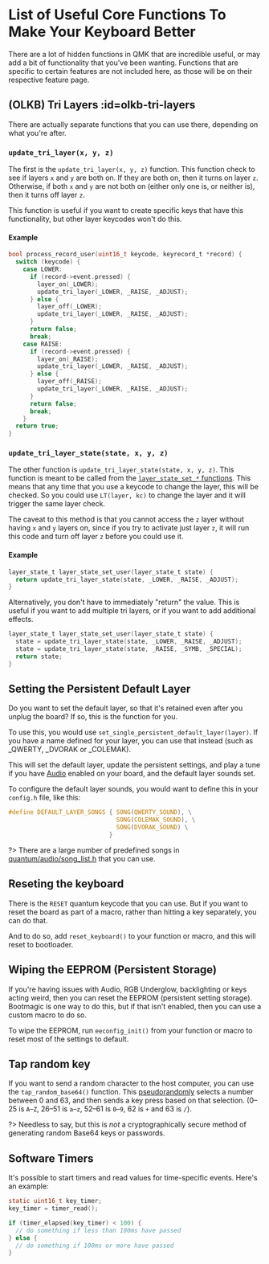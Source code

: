 # List of Useful Core Functions To Make Your Keyboard Better

There are a lot of hidden functions in QMK that are incredible useful, or may add a bit of functionality that you've been wanting.  Functions that are specific to certain features are not included here, as those will be on their respective feature page.

## (OLKB) Tri Layers :id=olkb-tri-layers

There are actually separate functions that you can use there, depending on what you're after.

### `update_tri_layer(x, y, z)`

The first is the `update_tri_layer(x, y, z)` function.   This function check to see if layers `x` and `y` are both on. If they are both on, then it turns on layer `z`.  Otherwise, if both `x` and `y` are not both on (either only one is, or neither is), then it turns off layer `z`.

This function is useful if you want to create specific keys that have this functionality, but other layer keycodes won't do this.

#### Example

```c
bool process_record_user(uint16_t keycode, keyrecord_t *record) {
  switch (keycode) {
    case LOWER:
      if (record->event.pressed) {
        layer_on(_LOWER);
        update_tri_layer(_LOWER, _RAISE, _ADJUST);
      } else {
        layer_off(_LOWER);
        update_tri_layer(_LOWER, _RAISE, _ADJUST);
      }
      return false;
      break;
    case RAISE:
      if (record->event.pressed) {
        layer_on(_RAISE);
        update_tri_layer(_LOWER, _RAISE, _ADJUST);
      } else {
        layer_off(_RAISE);
        update_tri_layer(_LOWER, _RAISE, _ADJUST);
      }
      return false;
      break;
    }
  return true;
}
```

### `update_tri_layer_state(state, x, y, z)`
The other function is `update_tri_layer_state(state, x, y, z)`.  This function is meant to be called from the [`layer_state_set_*` functions](custom_quantum_functions.md#layer-change-code).  This means that any time that you use a keycode to change the layer, this will be checked.  So you could use `LT(layer, kc)` to change the layer and it will trigger the same layer check.

The caveat to this method is that you cannot access the `z` layer without having `x` and `y` layers on, since if you try to activate just layer `z`, it will run this code and turn off layer `z` before you could use it.

#### Example

```c
layer_state_t layer_state_set_user(layer_state_t state) {
  return update_tri_layer_state(state, _LOWER, _RAISE, _ADJUST);
}
```

Alternatively, you don't have to immediately "return" the value.  This is useful if you want to add multiple tri layers, or if you want to add additional effects.

```c
layer_state_t layer_state_set_user(layer_state_t state) {
  state = update_tri_layer_state(state, _LOWER, _RAISE, _ADJUST);
  state = update_tri_layer_state(state, _RAISE, _SYMB, _SPECIAL);
  return state;
}
```

## Setting the Persistent Default Layer

Do you want to set the default layer, so that it's retained even after you unplug the board?  If so, this is the function for you.

To use this, you would use `set_single_persistent_default_layer(layer)`.  If you have a name defined for your layer, you can use that instead (such as _QWERTY, _DVORAK or _COLEMAK).

This will set the default layer, update the persistent settings, and play a tune if you have [Audio](feature_audio.md) enabled on your board, and the default layer sounds set.

To configure the default layer sounds, you would want to define this in your `config.h` file, like this:

```c
#define DEFAULT_LAYER_SONGS { SONG(QWERTY_SOUND), \
                              SONG(COLEMAK_SOUND), \
                              SONG(DVORAK_SOUND) \
                            }
```


?> There are a large number of predefined songs in [quantum/audio/song_list.h](https://github.com/qmk/qmk_firmware/blob/master/quantum/audio/song_list.h) that you can use.

## Reseting the keyboard

There is the `RESET` quantum keycode that you can use. But if you want to reset the board as part of a macro, rather than hitting a key separately, you can do that.

And to do so, add `reset_keyboard()` to your function or macro, and this will reset to bootloader.

## Wiping the EEPROM (Persistent Storage)

If you're having issues with Audio, RGB Underglow, backlighting or keys acting weird, then you can reset the EEPROM (persistent setting storage).  Bootmagic is one way to do this, but if that isn't enabled, then you can use a custom macro to do so.

To wipe the EEPROM, run `eeconfig_init()` from your function or macro to reset most of the settings to default.

## Tap random key

If you want to send a random character to the host computer, you can use the `tap_random_base64()` function. This [pseudorandomly](https://en.wikipedia.org/wiki/Pseudorandom_number_generator) selects a number between 0 and 63, and then sends a key press based on that selection. (0–25 is `A`–`Z`, 26–51 is `a`–`z`, 52–61 is `0`–`9`, 62 is `+` and 63 is `/`).  

?> Needless to say, but this is _not_ a cryptographically secure method of generating random Base64 keys or passwords.

## Software Timers

It's possible to start timers and read values for time-specific events. Here's an example:

```c
static uint16_t key_timer;
key_timer = timer_read();

if (timer_elapsed(key_timer) < 100) {
  // do something if less than 100ms have passed
} else {
  // do something if 100ms or more have passed
}
```
